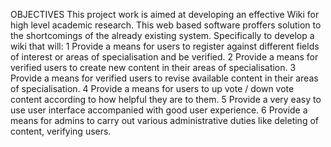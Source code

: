 OBJECTIVES
This project work is aimed at developing an effective Wiki for high level academic research. This web based software proffers solution to the shortcomings of the already existing system. Specifically to develop a wiki that will:
1 Provide a means for users to register against different fields of interest or areas of specialisation and be verified.
2 Provide a means for verified users to create new content in their areas of specialisation.
3 Provide a means for verified users to revise available content in their areas of specialisation.
4 Provide a means for users to up vote / down vote content according to how helpful they are to them.
5 Provide a very easy to use user interface accompanied with good user experience.
6 Provide a means for admins to carry out various administrative duties like deleting of content, verifying users.
